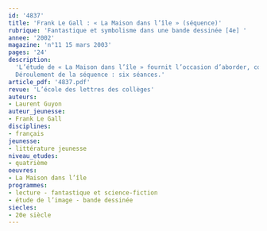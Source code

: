 ```yaml
---
id: '4837'
title: 'Frank Le Gall : « La Maison dans l’île » (séquence)'
rubrique: 'Fantastique et symbolisme dans une bande dessinée [4e] '
annee: '2002'
magazine: 'n°11 15 mars 2003'
pages: '24'
description: 
  'L’étude de « La Maison dans l’île » fournit l’occasion d’aborder, conformément aux instructions officielles, l’analyse d’image, mais aussi de mettre en lumière certains mécanismes narratifs, qui peuvent être communs au récit littéraire et à la bande dessinée ou spécifiques à cette dernière. Celle-ci est en effet avant tout un récit mis en images selon un code précis. L’étude d’une œuvre intégrale permet de considérer le récit et ses lois dans leur ensemble. Enfin, cet album extrêmement riche est un bon exemple des liens qu’entretient la bande dessinée avec la culture de manière générale et la littérature en particulier, à laquelle elle emprunte les grandes règles qui régissent un genre précis : le fantastique.
  Déroulement de la séquence : six séances.'
article_pdf: '4837.pdf'
revue: 'L’école des lettres des collèges'
auteurs:
- Laurent Guyon
auteur_jeunesse:
- Frank Le Gall
disciplines:
- français
jeunesse:
- littérature jeunesse
niveau_etudes:
- quatrième
oeuvres:
- La Maison dans l’île
programmes:
- lecture - fantastique et science-fiction
- étude de l’image - bande dessinée
siecles:
- 20e siècle
---
```


